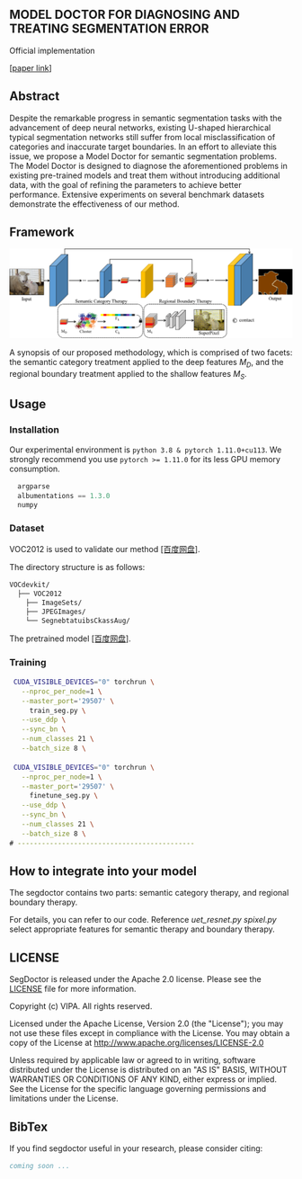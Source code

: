 MODEL DOCTOR FOR DIAGNOSING AND TREATING SEGMENTATION ERROR
--------

Official implementation

[[paper link](https://arxiv.org/abs/2302.07116)]

## Abstract

Despite the remarkable progress in semantic segmentation tasks with the advancement of deep neural networks, existing U-shaped hierarchical typical segmentation networks still suffer from local misclassification of categories and inaccurate target boundaries. In an effort to alleviate this issue, we propose a Model Doctor for semantic segmentation problems. The Model Doctor is designed to diagnose the aforementioned problems in existing pre-trained models and treat them without introducing additional data, with the goal of refining the parameters to achieve better performance. Extensive experiments on several benchmark datasets demonstrate the effectiveness of our method.

## Framework

![](./figs/framework_29.png)

A synopsis of our proposed methodology, which is comprised of two facets: the semantic category treatment applied to the deep features $M_{D}$, and the regional boundary treatment applied to the shallow features $M_{S}$.
## Usage

### Installation
Our experimental environment is `python 3.8 & pytorch 1.11.0+cu113`. We strongly recommend you use `pytorch >= 1.11.0` for its less GPU memory consumption. 
```python
  argparse
  albumentations == 1.3.0
  numpy
```

### Dataset
VOC2012 is used to validate our method [[百度网盘]](https://pan.baidu.com/s/1vkk3lMheUm6IjTXznlg7Ng?pwd=44mk).

The directory structure is as follows: 
```
VOCdevkit/
  ├── VOC2012
    ├── ImageSets/
    ├── JPEGImages/
    └── SegnebtatuibsCkassAug/
```

The pretrained model [[百度网盘]](https://pan.baidu.com/s/1967fppZDAtRyIJ9HLM13Ag?pwd=dk9k).

### Training

```bash   
 CUDA_VISIBLE_DEVICES="0" torchrun \
   --nproc_per_node=1 \
   --master_port='29507' \
     train_seg.py \
   --use_ddp \
   --sync_bn \
   --num_classes 21 \
   --batch_size 8 \

 CUDA_VISIBLE_DEVICES="0" torchrun \
   --nproc_per_node=1 \
   --master_port='29507' \
     finetune_seg.py \
   --use_ddp \
   --sync_bn \
   --num_classes 21 \
   --batch_size 8 \
# --------------------------------------------

```

## How to integrate into your model

The segdoctor contains two parts: semantic category therapy, and regional boundary therapy.

For details, you can refer to our code. Reference *uet_resnet.py spixel.py* select appropriate features for semantic therapy and boundary therapy.

## LICENSE
SegDoctor is released under the Apache 2.0 license. Please see the [LICENSE](LICENSE) file for more information.

Copyright (c) VIPA. All rights reserved.

Licensed under the Apache License, Version 2.0 (the "License"); you may not use these files except in compliance with the License. You may obtain a copy of the License at http://www.apache.org/licenses/LICENSE-2.0

Unless required by applicable law or agreed to in writing, software distributed under the License is distributed on an "AS IS" BASIS, WITHOUT WARRANTIES OR CONDITIONS OF ANY KIND, either express or implied. See the License for the specific language governing permissions and limitations under the License.

## BibTex
If you find segdoctor useful in your research, please consider citing:   
```bibtex
coming soon ...
```
